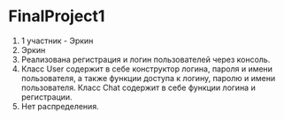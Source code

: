 # FinalProject1

1. 1 участник - Эркин
2. Эркин
3. Реализована регистрация и логин пользователей через консоль.
4. Класс User содержит в себе конструктор логина, пароля и имени пользователя, а также функции доступа к логину, паролю и имени пользователя.
   Класс Chat содержит в себе функции логина и регистрации.
5. Нет распределения.

